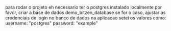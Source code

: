 para rodar o projeto eh necessario ter o postgres instalado localmente
por favor, criar a base de dados demo_bitzen_database
se for o caso, ajustar as credenciais de login no banco de dados na aplicacao
setei os valores como:
    username: "postgres"
    password: "example"
